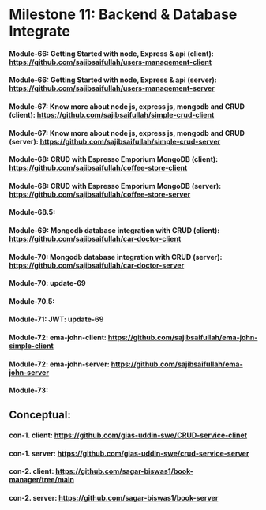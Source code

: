 # Milestone 11: Backend & Database Integrate
#### Module-66: Getting Started with node, Express & api (client): https://github.com/sajibsaifullah/users-management-client
#### Module-66: Getting Started with node, Express & api (server): https://github.com/sajibsaifullah/users-management-server
#### Module-67: Know more about node js, express js, mongodb and CRUD (client): https://github.com/sajibsaifullah/simple-crud-client
#### Module-67: Know more about node js, express js, mongodb and CRUD (server): https://github.com/sajibsaifullah/simple-crud-server
#### Module-68: CRUD with Espresso Emporium MongoDB (client): https://github.com/sajibsaifullah/coffee-store-client
#### Module-68: CRUD with Espresso Emporium MongoDB (server): https://github.com/sajibsaifullah/coffee-store-server
#### Module-68.5: 
#### Module-69: Mongodb database integration with CRUD (client): https://github.com/sajibsaifullah/car-doctor-client 
#### Module-70: Mongodb database integration with CRUD (server): https://github.com/sajibsaifullah/car-doctor-server
#### Module-70: update-69
#### Module-70.5: 
#### Module-71: JWT: update-69
#### Module-72: ema-john-client: https://github.com/sajibsaifullah/ema-john-simple-client
#### Module-72: ema-john-server: https://github.com/sajibsaifullah/ema-john-server
#### Module-73:  

## Conceptual:
#### con-1. client: https://github.com/gias-uddin-swe/CRUD-service-clinet
#### con-1. server: https://github.com/gias-uddin-swe/crud-service-server 
#### con-2. client: https://github.com/sagar-biswas1/book-manager/tree/main
#### con-2. server: https://github.com/sagar-biswas1/book-server
#### 